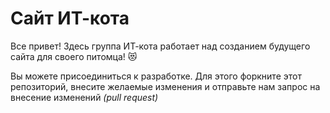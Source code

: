 # Сайт ИТ-кота
Все привет! Здесь группа ИТ-кота работает над созданием будущего сайта для своего питомца! :heart_eyes_cat:

Вы можете присоединиться к разработке. Для этого форкните этот репозиторий, внесите желаемые изменения и отправьте нам запрос на внесение изменений *(pull request)*
